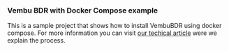 ### Vembu BDR with Docker Compose example
This is a sample project that shows how to install VembuBDR using docker compose.
For more information you can visit [our techical article](https://www.flowingcode.com/en/installing-vembu-bdr-with-docker-compose/) were we explain the process.
